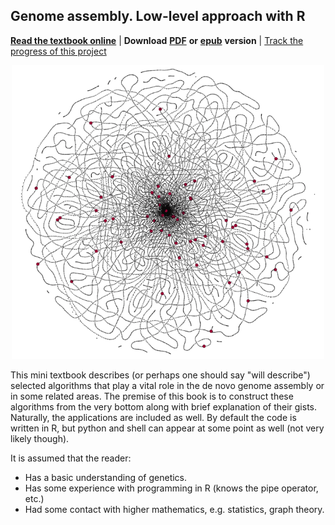 ## Genome assembly. Low-level approach with R 

[**Read the textbook online**](https://officialprofile.github.io/GenomeAssembly/) | **Download** [**PDF**](https://github.com/officialprofile/GenomeAssembly/raw/main/GenomeAssembly.pdf) **or** [**epub**](https://github.com/officialprofile/GenomeAssembly/raw/main/GenomeAssembly.epub) **version** | [Track the progress of this project](https://github.com/users/officialprofile/projects/2)

<p align = 'center'><img src="img/cover.png" width="500px"></p>

This mini textbook describes (or perhaps one should say "will describe") selected algorithms that play a vital role in the de novo genome assembly or in some related areas. The premise of this book is to construct these algorithms from the very bottom along with brief explanation of their gists. Naturally, the applications are included as well. By default the code is written in R, but python and shell can appear at some point as well (not very likely though).

It is assumed that the reader:

- Has a basic understanding of genetics.
- Has some experience with programming in R (knows the pipe operator, etc.)
- Had some contact with higher mathematics, e.g. statistics, graph theory.

